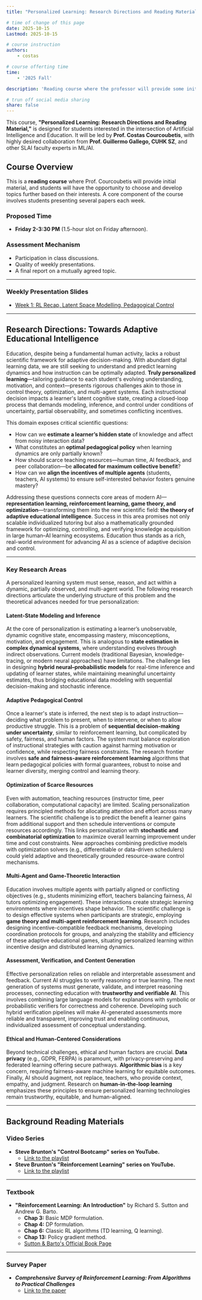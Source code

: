 ```yaml
---
title: "Personalized Learning: Research Directions and Reading Material"

# time of change of this page
date: 2025-10-15
Lastmod: 2025-10-15

# course instruction
authors:
    - costas

# course offerting time
time:
    - '2025 Fall'

description: 'Reading course where the professor will provide some initial material and students will choose which topics to develop further according to their interests. Students will present each week several papers.'

# trun off social media sharing
share: false
---
```


This course, **"Personalized Learning: Research Directions and Reading Material,"** is designed for students interested in the intersection of Artificial Intelligence and Education. It will be led by **Prof. Costas Courcoubetis**, with highly desired collaboration from **Prof. Guillermo Gallego, CUHK SZ**, and other SLAI faculty experts in ML/AI.

## Course Overview

This is a **reading course** where Prof. Courcoubetis will provide initial material, and students will have the opportunity to choose and develop topics further based on their interests. A core component of the course involves students presenting several papers each week.

### Proposed Time

* **Friday 2-3:30 PM** (1.5-hour slot on Friday afternoon).

### Assessment Mechanism

* Participation in class discussions.
* Quality of weekly presentations.
* A final report on a mutually agreed topic.

---
### Weekly Presentation Slides

* [Week 1: RL Recap, Latent Space Modelling, Pedagogical Control](https://github.com/JayWangMJ/IntraNet-Website/raw/main/content/teaching/Personalized%20Learning/RL%20Recap_LSM_PC.pdf)

---

## Research Directions: Towards Adaptive Educational Intelligence

Education, despite being a fundamental human activity, lacks a robust scientific framework for adaptive decision-making. With abundant digital learning data, we are still seeking to understand and predict learning dynamics and how instruction can be optimally adapted. **Truly personalized learning**—tailoring guidance to each student's evolving understanding, motivation, and context—presents rigorous challenges akin to those in control theory, optimization, and multi-agent systems. Each instructional decision impacts a learner's latent cognitive state, creating a closed-loop process that demands modeling, inference, and control under conditions of uncertainty, partial observability, and sometimes conflicting incentives.

This domain exposes critical scientific questions:

* How can we **estimate a learner’s hidden state** of knowledge and affect from noisy interaction data?
* What constitutes an **optimal pedagogical policy** when learning dynamics are only partially known?
* How should scarce teaching resources—human time, AI feedback, and peer collaboration—be **allocated for maximum collective benefit**?
* How can we **align the incentives of multiple agents** (students, teachers, AI systems) to ensure self-interested behavior fosters genuine mastery?

Addressing these questions connects core areas of modern AI—**representation learning, reinforcement learning, game theory, and optimization**—transforming them into the new scientific field: **the theory of adaptive educational intelligence**. Success in this area promises not only scalable individualized tutoring but also a mathematically grounded framework for optimizing, controlling, and verifying knowledge acquisition in large human–AI learning ecosystems. Education thus stands as a rich, real-world environment for advancing AI as a science of adaptive decision and control.

---

### Key Research Areas

A personalized learning system must sense, reason, and act within a dynamic, partially observed, and multi-agent world. The following research directions articulate the underlying structure of this problem and the theoretical advances needed for true personalization:

#### Latent-State Modeling and Inference

At the core of personalization is estimating a learner’s unobservable, dynamic cognitive state, encompassing mastery, misconceptions, motivation, and engagement. This is analogous to **state estimation in complex dynamical systems**, where understanding evolves through indirect observations. Current models (traditional Bayesian, knowledge-tracing, or modern neural approaches) have limitations. The challenge lies in designing **hybrid neural–probabilistic models** for real-time inference and updating of learner states, while maintaining meaningful uncertainty estimates, thus bridging educational data modeling with sequential decision-making and stochastic inference.

#### Adaptive Pedagogical Control

Once a learner's state is inferred, the next step is to adapt instruction—deciding what problem to present, when to intervene, or when to allow productive struggle. This is a problem of **sequential decision-making under uncertainty**, similar to reinforcement learning, but complicated by safety, fairness, and human factors. The system must balance exploration of instructional strategies with caution against harming motivation or confidence, while respecting fairness constraints. The research frontier involves **safe and fairness-aware reinforcement learning** algorithms that learn pedagogical policies with formal guarantees, robust to noise and learner diversity, merging control and learning theory.

#### Optimization of Scarce Resources

Even with automation, teaching resources (instructor time, peer collaboration, computational capacity) are limited. Scaling personalization requires principled methods for allocating attention and effort across many learners. The scientific challenge is to predict the benefit a learner gains from additional support and then schedule interventions or compute resources accordingly. This links personalization with **stochastic and combinatorial optimization** to maximize overall learning improvement under time and cost constraints. New approaches combining predictive models with optimization solvers (e.g., differentiable or data-driven schedulers) could yield adaptive and theoretically grounded resource-aware control mechanisms.

#### Multi-Agent and Game-Theoretic Interaction

Education involves multiple agents with partially aligned or conflicting objectives (e.g., students minimizing effort, teachers balancing fairness, AI tutors optimizing engagement). These interactions create strategic learning environments where incentives shape behavior. The scientific challenge is to design effective systems when participants are strategic, employing **game theory and multi-agent reinforcement learning**. Research includes designing incentive-compatible feedback mechanisms, developing coordination protocols for groups, and analyzing the stability and efficiency of these adaptive educational games, situating personalized learning within incentive design and distributed learning dynamics.

#### Assessment, Verification, and Content Generation

Effective personalization relies on reliable and interpretable assessment and feedback. Current AI struggles to verify reasoning or true learning. The next generation of systems must generate, validate, and interpret reasoning processes, connecting education with **trustworthy and verifiable AI**. This involves combining large language models for explanations with symbolic or probabilistic verifiers for correctness and coherence. Developing such hybrid verification pipelines will make AI-generated assessments more reliable and transparent, improving trust and enabling continuous, individualized assessment of conceptual understanding.

#### Ethical and Human-Centered Considerations

Beyond technical challenges, ethical and human factors are crucial. **Data privacy** (e.g., GDPR, FERPA) is paramount, with privacy-preserving and federated learning offering secure pathways. **Algorithmic bias** is a key concern, requiring fairness-aware machine learning for equitable outcomes. Finally, AI should augment, not replace, teachers, who provide context, empathy, and judgment. Research on **human-in-the-loop learning** emphasizes these principles to ensure personalized learning technologies remain trustworthy, equitable, and human-aligned.

---

## Background Reading Materials

### Video Series

* **Steve Brunton's "Control Bootcamp" series on YouTube.**
    * [Link to the playlist](https://www.youtube.com/watch?v=Pi7l8mMjYVE&list=PLMrJAkhIeNNR20Mz-VpzgfQs5zrYi085m)
* **Steve Brunton's "Reinforcement Learning" series on YouTube.**
    * [Link to the playlist](https://www.youtube.com/watch?v=0MNVhXEX9to&list=PLMrJAkhIeNNQe1JXNvaFvURxGY4gE9k74)

---

### Textbook

* **"Reinforcement Learning: An Introduction"** by Richard S. Sutton and Andrew G. Barto.
    * **Chap 3:** Basic MDP formulation.
    * **Chap 4:** DP formulation.
    * **Chap 6:** Classic RL algorithms (TD learning, Q learning).
    * **Chap 13:** Policy gradient method.
    * [Sutton & Barto's Official Book Page](http://incompleteideas.net/book/the-book-2nd.html)

---

### Survey Paper

* ***Comprehensive Survey of Reinforcement Learning: From Algorithms to Practical Challenges***
    * [Link to the paper](https://arxiv.org/pdf/2411.18892)
